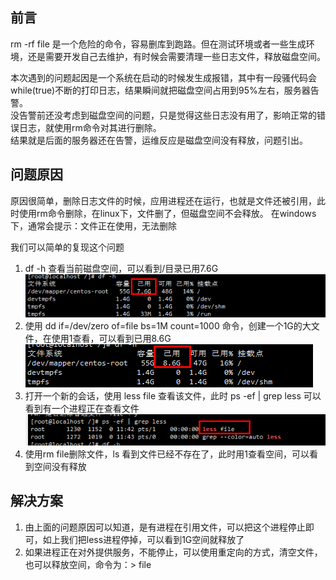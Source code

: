 ## 前言
rm -rf file 是一个危险的命令，容易删库到跑路。但在测试环境或者一些生成环境，还是需要开发自己去维护，有时候会需要清理一些日志文件，释放磁盘空间。

本次遇到的问题起因是一个系统在启动的时候发生成报错，其中有一段骚代码会while(true)不断的打印日志，结果瞬间就把磁盘空间占用到95%左右，服务器告警。  
没告警前还没考虑到磁盘空间的问题，只是觉得这些日志没有用了，影响正常的错误日志，就使用rm命令对其进行删除。  
结果就是后面的服务器还在告警，运维反应是磁盘空间没有释放，问题引出。

## 问题原因
原因很简单，删除日志文件的时候，应用进程还在运行，也就是文件还被引用，此时使用rm命令删除，在linux下，文件删了，但磁盘空间不会释放。
在windows下，通常会提示：文件正在使用，无法删除

我们可以简单的复现这个问题
1. df -h 查看当前磁盘空间，可以看到/目录已用7.6G  
![image](https://github.com/jmilktea/jmilktea/blob/master/%E9%97%AE%E9%A2%98%E6%80%BB%E7%BB%93/images/rm-1.png)  
2. 使用 dd if=/dev/zero of=file bs=1M count=1000 命令，创建一个1G的大文件，在使用1查看，可以看到已用8.6G  
![image](https://github.com/jmilktea/jmilktea/blob/master/%E9%97%AE%E9%A2%98%E6%80%BB%E7%BB%93/images/rm-2.png)  
3. 打开一个新的会话，使用 less file 查看该文件，此时 ps -ef | grep less 可以看到有一个进程正在查看文件
![image](https://github.com/jmilktea/jmilktea/blob/master/%E9%97%AE%E9%A2%98%E6%80%BB%E7%BB%93/images/rm-3.png)  
4. 使用rm file删除文件，ls 看到文件已经不存在了，此时用1查看空间，可以看到空间没有释放  

## 解决方案  
1. 由上面的问题原因可以知道，是有进程在引用文件，可以把这个进程停止即可，如上我们把less进程停掉，可以看到1G空间就释放了  
2. 如果进程正在对外提供服务，不能停止，可以使用重定向的方式，清空文件，也可以释放空间，命令为：> file
